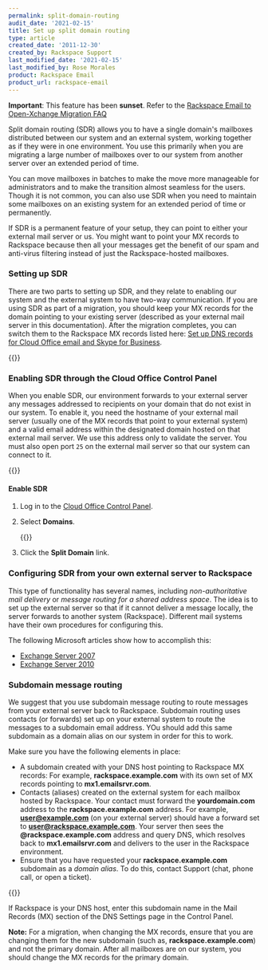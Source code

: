 ```yaml
---
permalink: split-domain-routing
audit_date: '2021-02-15'
title: Set up split domain routing
type: article
created_date: '2011-12-30'
created_by: Rackspace Support
last_modified_date: '2021-02-15'
last_modified_by: Rose Morales
product: Rackspace Email
product_url: rackspace-email
---
```


**Important**: This feature has been **sunset**. Refer to the [Rackspace Email to Open-Xchange Migration FAQ](https://docs.rackspace.com/support/how-to/rackspace-email-all-articles)

Split domain routing (SDR) allows you to have a single domain's
mailboxes distributed between our system and an external system, working
together as if they were in one environment. You use this primarily when
you are migrating a large number of mailboxes over to our system from another
server over an extended period of time.

You can move mailboxes in batches to make the move more manageable for
administrators and to make the transition almost seamless for the users.
Though it is not common, you can also use SDR when you need to maintain
some mailboxes on an existing system for an extended period of time or
permanently.

If SDR is a permanent feature of your setup, they can point to
either your external mail server or us. You might want to point your MX
records to Rackspace because then all your messages get the benefit of
our spam and anti-virus filtering instead of just the Rackspace-hosted
mailboxes.

### Setting up SDR

There are two parts to setting up SDR, and they relate to enabling our
system and the external system to have two-way communication. If you are
using SDR as part of a migration, you should keep your MX records
for the domain pointing to your existing server (described as your
external mail server in this documentation). After the migration
completes, you can switch them to the Rackspace MX records listed here:
[Set up DNS records for Cloud Office email and Skype for
Business](/support/how-to/set-up-dns-records-for-cloud-office-email-and-skype-for-business).

{{<image src="EASplitDomainRouting.png" alt="" title="">}}

### Enabling SDR through the Cloud Office Control Panel

When you enable SDR, our environment forwards to your external
server any messages addressed to recipients on your domain that do not
exist in our system. To enable it, you need the hostname of your external
mail server (usually one of the MX records that point to your external
system) and a valid email address within the designated domain hosted on
that external mail server. We use this address only to validate the
server. You must also open port `25` on the external mail server so that
our system can connect to it.

{{<image src="EASplitDomainRouting2.png" alt="" title="">}}

#### Enable SDR

1. Log in to the [Cloud Office Control Panel](https://cp.rackspace.com).
2. Select **Domains**.

    {{<image src="a.png" alt="" title="">}}

3. Click the **Split Domain** link.

### Configuring SDR from your own external server to Rackspace

This type of functionality has several names, including
*non-authoritative mail delivery* or *message routing for a shared address
space*. The idea is to set up the external server so that if it cannot
deliver a message locally, the server forwards to another system
(Rackspace). Different mail systems have their own procedures for
configuring this.

The following Microsoft articles show how to accomplish this:

- [Exchange Server 2007](https://bit.ly/rE6YBR)
- [Exchange Server 2010](https://bit.ly/CQy7)

### Subdomain message routing

We suggest that you use subdomain message routing to route messages from your
external server back to Rackspace. Subdomain routing uses contacts (or
forwards) set up on your external system to route the messages to a
subdomain email address. YOu should add this same subdomain as a
domain alias on our system in order for this to work.

Make sure you have the following elements in place:

-   A subdomain created with your DNS host pointing to Rackspace MX
    records: For example, **rackspace.example.com** with its own set of MX records
    pointing to **mx1.emailsrvr.com**.
-   Contacts (aliases) created on the external system for each
    mailbox hosted by Rackspace. Your contact must forward the
    **yourdomain.com** address to the **rackspace.example.com** address. For
    example, **user@example.com** (on your external server) should have a
    forward set to **user@rackspace.example.com**. Your server then sees the
    **@rackspace.example.com** address and query DNS, which
    resolves back to **mx1.emailsrvr.com** and delivers to the user in the
    Rackspace environment.
-   Ensure that you have requested your **rackspace.example.com**
    subdomain as a *domain alias*. To do this, contact Support (chat, phone call, or open a ticket).

{{<image src="EASplitDomainRouting6.png" alt="" title="">}}

If Rackspace is your DNS host, enter this subdomain name in the Mail Records (MX) section of the DNS Settings
page in the Control Panel.

**Note:** For a migration, when changing the MX records, ensure that you are changing them for the new subdomain
(such as, **rackspace.example.com**) and not the primary domain. After all mailboxes are on our system, you should
change the MX records for the primary domain.
